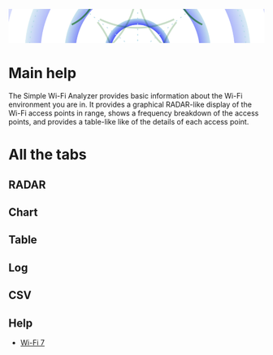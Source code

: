 ﻿![Quick Overview](../HelpImages/Help_Header.png)

# Main help

The Simple Wi-Fi Analyzer provides basic information about the Wi-Fi environment you are in. It provides a graphical RADAR-like display of the Wi-Fi access points in range, shows a frequency breakdown of the access points, and provides a table-like like of the details of each access point.

# All the tabs
## RADAR

## Chart

## Table

## Log

## CSV

## Help


* [Wi-Fi 7](WiFi7.md)
